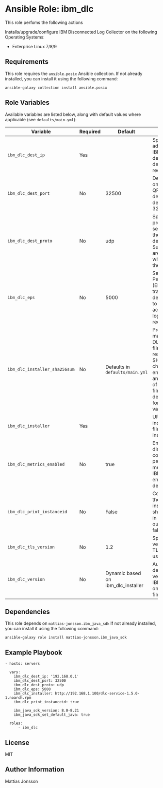 Ansible Role: ibm_dlc
==============

This role perfoms the following actions

Installs/upgrade/configure IBM Disconnected Log Collector on the following Operating Systems:

<ul>
<li> Enterprise Linux 7/8/9
</ul>

Requirements
---------------

This role requires the `ansible.posix` Ansible collection. If not already installed, you can install it using the following command:

```shell
ansible-galaxy collection install ansible.posix
```

Role Variables
--------------

Available variables are listed below, along with default values where applicable (see `defaults/main.yml`):

| Variable | Required | Default | Comments |
| -------- | -------- | ------- | -------- |
| `ibm_dlc_dest_ip` | Yes | | Specifies the IP address of the IBM QRadar deployment designated to receive logs. |
| `ibm_dlc_dest_port` | No | 32500 | Defines the port on the IBM QRadar deployment. The default port is 32500. |
| `ibm_dlc_dest_proto` | No | udp | Specifies the protocol used for sending logs to the IBM QRadar deployment. Supported values are udp and tcp, with udp being the default. |
| `ibm_dlc_eps` | No | 5000 | Sets the Events Per Second (EPS) limit for log transmission. The default limit is set to 5000. Adjust according to your logging requirements. |
| `ibm_dlc_installer_sha256sum` | No | Defaults in `defaults/main.yml` | Provides a mapping of IBM DLC installer filenames to their respective SHA256 checksums, ensuring integrity and authenticity of the installer files. Refer to defaults/main.yml for specific values. |
| `ibm_dlc_installer` | Yes | | URL or local path, including filename, of the installer. |
| `ibm_dlc_metrics_enabled` | No | true | Enables or disables the collection of performance metrics by the IBM DLC. This is enabled by default. |
| `ibm_dlc_print_instanceid` | No | False | Controls whether the IBM DLC instance ID should be logged in the playbook output. Default is false.  |
| `ibm_dlc_tls_version` | No | 1.2 | Specifies the version of the TLS protocol used. |
| `ibm_dlc_version` | No | Dynamic based on ibm_dlc_installer | Automatically determines the version of the IBM DLC based on the installer filename. |

Dependencies
------------

This role depends on `mattias-jonsson.ibm_java_sdk` If not already installed, you can install it using the following command:

```shell
ansible-galaxy role install mattias-jonsson.ibm_java_sdk
```

Example Playbook
----------------

```shell
- hosts: servers

  vars:
    ibm_dlc_dest_ip: '192.168.0.1'
    ibm_dlc_dest_port: 32500
    ibm_dlc_dest_proto: udp
    ibm_dlc_eps: 5000
    ibm_dlc_installer: http://192.168.1.100/dlc-service-1.5.0-1.noarch.rpm
    ibm_dlc_print_instanceid: true

    ibm_java_sdk_version: 8.0-8.21
    ibm_java_sdk_set_default_java: true

  roles:
      - ibm_dlc
```

License
-------

MIT

Author Information
------------------

Mattias Jonsson
